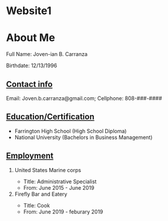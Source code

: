 # Website1
<Head>
<link rel="stylesheet" href="style.css">
</head>

<h1> About Me</h1>
<p> Full Name: Joven-ian B. Carranza</P>
<P>Birthdate: 12/13/1996 </P>

<h2 style="text-decoration: underline;"> Contact info </h2>
Email: Joven.b.carranza@gmail.com; Cellphone: 808-###-####

<h2 style="text-decoration: underline;">Education/Certification</h2>
<ul>
    <li>Farrington High School (High School Diploma)</li>
    <li>National University (Bachelors in Business Management)</li>
</ul>

<h2 style="text-decoration: underline;">Employment</h2>
<ol>
    <li>United States Marine corps</li>
        <ul>
            <li>Title: Administrative Specialist</li>
            <li>From: June 2015 - June 2019 </li> 
        </ul>
    <li>Firefly Bar and Eatery</li>
        <ul>
            <li>Title: Cook </li>
            <li>From: June 2019 - feburary 2019 </li>
        </ul>
    

